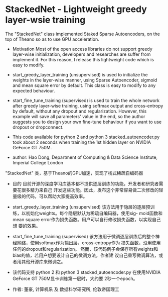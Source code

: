 # StackedNet - Lightweight greedy layer-wsie training 

The "StackedNet" class implemented Staked Sparse Autoencoders, on the top
of Theano so as to use GPU acceleration.

- Motivation
    Most of the open access libraries do not support greedy layer-wise
    initialization, developers and researches are suffer from implement it.
    For this reason, I release this lightweight code which is easy to
    modify.

- start_greedy_layer_training (unsupervised)
    is used to initialize the weights in the layer-wise manner, using Sparse
    Autoencoder, sigmoid and mean square error by default. This class is
    easy to modify to any expected behaviour.

- start_fine_tune_training (supervised)
    is used to train the whole network after greedy layer-wise training, using
    softmax output and cross-entropy by default, without any dropout and
    regularization.
    However, this example will save all parameters' value in the end, so the
    author suggests you to design your own fine-tune behaviour if you want
    to use dropout or dropconnect.

- This code available for python 2 and python 3
	stacked_autoencoder.py took about 2 seconds when training the 1st hidden layer
	on NVIDIA GeForce GT 750M.

- author:
    Hao Dong,
    Department of Computing & Data Science Institute,
    Imperial College London



"StackedNet" 类，基于Theano的GPU加速，实现了栈式稀疏自编码器

- 目的
	目前开源的深度学习库基本都不提供逐层训练的功能，开发者和研究者需要花很多精力来自己
	开发这些功能。因此，发布这个非常容易做二次修改的轻量级的代码，可以帮助大家提高效率。

- start_greedy_layer_training (unsupervised)
	该方法用于隐层的逐层预训练，以初始化weights。每个隐层默认为稀疏自编码器，使用sig-
	moid函数和mean square error作为损失函数。用户可以自行修改损失函数，以实现自己想
	要的效果。

- start_fine_tune_training (supervised)
	该方法用于微调逐层训练后的整个神经网络，使用softmax作为输出层，cross-entropy作为
	损失函数，没用使用任何的dropout和regularization。
	然而，该代码例子会保存所有weights和bias的值，若用户想要设计自己的微调方法，作者建
	议自己重写微调算法，或者用其他开源库来微调之。

- 该代码支持 python 2 和 python 3
	stacked_autoencoder.py 在使用NVIDIA GeForce GT 750M显卡训练第一层时，大约要
	2秒一个epoch。

- 作者:
    董豪,
    计算机系 及 数据科学研究所,
    伦敦帝国理工 

